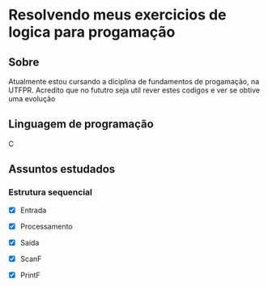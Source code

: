 # Resolvendo meus exercicios de logica para progamação

## Sobre

 Atualmente estou cursando a diciplina de fundamentos de progamação, na UTFPR. Acredito que no fututro seja util rever estes codigos e ver se obtive uma evolução

## Linguagem de programação

C 

## Assuntos estudados

### Estrutura sequencial

- [x] Entrada
- [x] Processamento
- [x] Saída
- [x] ScanF
- [x] PrintF



